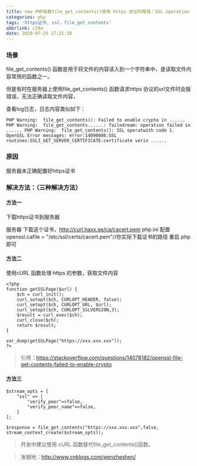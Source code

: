```yaml
---
title: new PHP函数file_get_contents()使用 https 协议时报错：SSL operation failed
categories: php
tags: 'https证书, ssl，file_get_contents'
abbrlink: c29a
date: 2020-07-25 17:21:10
---
```


### 场景

file_get_contents() 函数是用于将文件的内容读入到一个字符串中，是读取文件内容常用的函数之一。

但是有时在服务器上使用file_get_contents() 函数请求https 协议的url文件时会报错误，无法正确读取文件内容，

查看log日志，日志内容类似如下：

`
PHP Warning:  file_get_contents(): Failed to enable crypto in ......
PHP Warning:  file_get_contents......: failedream: operation failed in ......
PHP Warning:  file_get_contents(): SSL operatwith code 1. OpenSSL Error messages:
error:14090086:SSL routines:SSL3_GET_SERVER_CERTIFICATE:certificate verin ......
`

### 原因
服务器未正确配置好https证书

### 解决方法：（三种解决方法）
#### 方法一

下载https证书到服务器

服务器 下载这个证书，http://curl.haxx.se/ca/cacert.pem
php.ini 配置
openssl.cafile = "/etc/ssl/certs/cacert.pem"//你实际下载证书的路径
重启 php 即可

#### 方法二

使用cURL 函数处理 https 的参数，获取文件内容

```
<?php
function getSSLPage($url) {
    $ch = curl_init();
    curl_setopt($ch, CURLOPT_HEADER, false);
    curl_setopt($ch, CURLOPT_URL, $url);
    curl_setopt($ch, CURLOPT_SSLVERSION,3); 
    $result = curl_exec($ch);
    curl_close($ch);
    return $result;
}

var_dump(getSSLPage("https://xxx.xxx.xxx"));
?>
```

> 引用：https://stackoverflow.com/questions/14078182/openssl-file-get-contents-failed-to-enable-crypto

#### 方法三

```
$stream_opts = [
    "ssl" => [
        "verify_peer"=>false,
        "verify_peer_name"=>false,
    ]
]; 

$response = file_get_contents("https://xxx.xxx.xxx",false, stream_context_create($stream_opts));
```

> 开发中建议使用 cURL 函数替代file_get_contents()函数。

> 发掘地：http://www.cnblogs.com/wenzheshen/